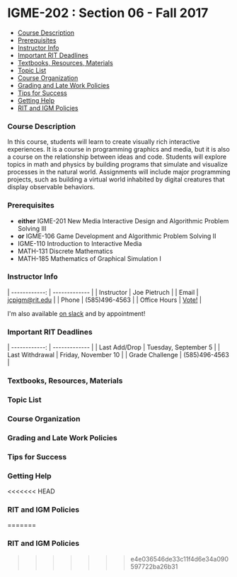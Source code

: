# IGME-202 : Section 06 - Fall 2017

* [Course Description](#course-description)
* [Prerequisites](#prerequisites)
* [Instructor Info](#instructor-info)
* [Important RIT Deadlines](#important-rit-deadlines)
* [Textbooks, Resources, Materials](#textbooks-resources-materials)
* [Topic List](#topic-list)
* [Course Organization](#course-organization)
* [Grading and Late Work Policies](#grading-and-late-work-policies)
* [Tips for Success](#tips-for-success)
* [Getting Help](#getting-help)
* [RIT and IGM Policies](#rit-and-igm-policies)


### Course Description

In this course, students will learn to create visually rich interactive experiences. It is a course in programming graphics and media, but it is also a course on the relationship between ideas and code. Students will explore topics in math and physics by building programs that simulate and visualize processes in the natural world. Assignments will include major programming projects, such as building a virtual world inhabited by digital creatures that display observable behaviors.

### Prerequisites

* **either** IGME-201 New Media Interactive Design and Algorithmic Problem Solving III
* **or** IGME-106 Game Development and Algorithmic Problem Solving II  
* IGME-110 Introduction to Interactive Media 
* MATH-131 Discrete Mathematics
* MATH-185 Mathematics of Graphical Simulation I

### Instructor Info

| ------------: | ------------- |
| Instructor | Joe Pietruch |
| Email | jcpigm@rit.edu |
| Phone | (585)496-4563 |
| Office Hours | [Vote!](https://doodle.com/poll/c58bf6syrqntdasv) |

I'm also available [on slack](https://igme-202-17f6.slack.com) and by appointment!

### Important RIT Deadlines

| ------------: | ------------- |
| Last Add/Drop | Tuesday, September 5 |
| Last Withdrawal | Friday, November 10 |
| Grade Challenge | (585)496-4563 |

### Textbooks, Resources, Materials



### Topic List



### Course Organization



### Grading and Late Work Policies



### Tips for Success



### Getting Help
<<<<<<< HEAD



### RIT and IGM Policies


=======
### RIT and IGM Policies
>>>>>>> e4e036546de33c11f4d6e34a090597722ba26b31

